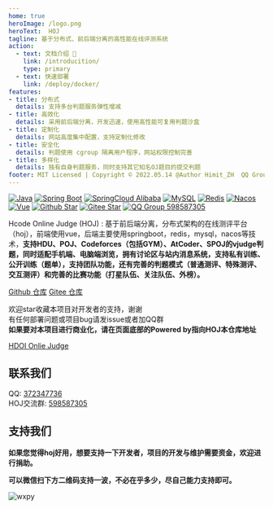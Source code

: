 ```yaml
---
home: true
heroImage: /logo.png
heroText:  HOJ
tagline: 基于分布式、前后端分离的高性能在线评测系统
action:
  - text: 文档介绍 🔔
    link: /introducition/
    type: primary
  - text: 快速部署
    link: /deploy/docker/
features:
- title: 分布式
  details: 支持多台判题服务弹性增减
- title: 高效化
  details: 采用前后端分离，开发迅速，使用高性能可复用判题沙盒
- title: 定制化
  details: 网站高度集中配置，支持定制化修改
- title: 安全化
  details: 判题使用 cgroup 隔离用户程序，网站权限控制完善
- title: 多样化
  details: 独有自身判题服务，同时支持其它知名OJ题目的提交判题
footer: MIT Licensed | Copyright © 2022.05.14 @Author Himit_ZH  QQ Group:598587305
---
```


[![Java](https://img.shields.io/badge/Java-1.8-informational)](http://openjdk.java.net/)
[![Spring Boot](https://img.shields.io/badge/Spring%20Boot-2.2.6.RELEASE-success)](https://spring.io/projects/spring-boot)
[![SpringCloud Alibaba](https://img.shields.io/badge/Spring%20Cloud%20Alibaba-2.2.1.RELEASE-success)](https://spring.io/projects/spring-cloud-alibaba)
[![MySQL](https://img.shields.io/badge/MySQL-8.0.19-blue)](https://www.mysql.com/)
[![Redis](https://img.shields.io/badge/Redis-5.0.9-red)](https://redis.io/)
[![Nacos](https://img.shields.io/badge/Nacos-1.4.2-%23267DF7)](https://github.com/alibaba/nacos)
[![Vue](https://img.shields.io/badge/Vue-2.6.11-success)](https://cn.vuejs.org/)
[![Github Star](https://img.shields.io/github/stars/HimitZH/HOJ?style=social)](https://github.com/HimitZH/HOJ)
[![Gitee Star](https://gitee.com/himitzh0730/hoj/badge/star.svg)](https://gitee.com/himitzh0730/hoj)
[![QQ Group 598587305](https://img.shields.io/badge/QQ%20Group-598587305-blue)](https://qm.qq.com/cgi-bin/qm/qr?k=WWGBZ5gfDiBZOcpNvM8xnZTfUq7BT4Rs&jump_from=webapi)

Hcode Online Judge (HOJ) : 基于前后端分离，分布式架构的在线测评平台（hoj），前端使用vue，后端主要使用springboot，redis，mysql，nacos等技术，**支持HDU、POJ、Codeforces（包括GYM）、AtCoder、SPOJ的vjudge判题，同时适配手机端、电脑端浏览，拥有讨论区与站内消息系统，支持私有训练、公开训练（题单），支持团队功能，还有完善的判题模式（普通测评、特殊测评、交互测评）和完善的比赛功能（打星队伍、关注队伍、外榜）。**

[Github 仓库](https://github.com/HimitZH/HOJ)
[Gitee 仓库](https://gitee.com/himitzh0730/hoj)

欢迎star收藏本项目对开发者的支持，谢谢  
有任何部署问题或项目bug请发issue或者加QQ群   
**如果要对本项目进行商业化，请在页面底部的Powered by指向HOJ本仓库地址**

[HDOI Onlie Judge](https://hdoi.cn/)

## 联系我们

QQ: [372347736](https://wpa.qq.com/msgrd?v=3&uin=372347736&site=qq&menu=yes)  
HOJ交流群: [598587305](https://qm.qq.com/cgi-bin/qm/qr?k=WWGBZ5gfDiBZOcpNvM8xnZTfUq7BT4Rs&jump_from=webapi)

## 支持我们

**如果您觉得hoj好用，想要支持一下开发者，项目的开发与维护需要资金，欢迎进行捐助。**  

**可以微信扫下方二维码支持一波，不必在乎多少，尽自己能力支持即可。**

![wxpy](/wxpay.png)
